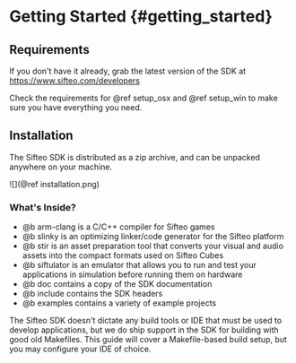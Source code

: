 
Getting Started     {#getting_started}
===============

## Requirements
If you don't have it already, grab the latest version of the SDK at https://www.sifteo.com/developers

Check the requirements for @ref setup_osx and @ref setup_win to make sure you have everything you need.

## Installation

The Sifteo SDK is distributed as a zip archive, and can be unpacked anywhere on your machine.

![](@ref installation.png)

### What's Inside?
* @b arm-clang is a C/C++ compiler for Sifteo games
* @b slinky is an optimizing linker/code generator for the Sifteo platform
* @b stir is an asset preparation tool that converts your visual and audio assets into the compact formats used on Sifteo Cubes
* @b siftulator is an emulator that allows you to run and test your applications in simulation before running them on hardware
* @b doc contains a copy of the SDK documentation
* @b include contains the SDK headers
* @b examples contains a variety of example projects

The Sifteo SDK doesn't dictate any build tools or IDE that must be used to develop applications, but we do ship support in the SDK for building with good old Makefiles. This guide will cover a Makefile-based build setup, but you may configure your IDE of choice.
